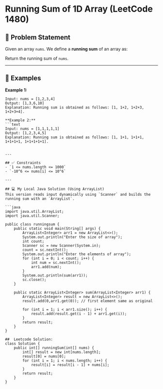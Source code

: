 # Running Sum of 1D Array (LeetCode 1480)

## 📌 Problem Statement
Given an array `nums`. We define a **running sum** of an array as:

Return the running sum of `nums`.

---

## 🧾 Examples

**Example 1:**
```text
Input: nums = [1,2,3,4]
Output: [1,3,6,10]
Explanation: Running sum is obtained as follows: [1, 1+2, 1+2+3, 1+2+3+4].

**Example 2:**
```text
Input: nums = [1,1,1,1,1]
Output: [1,2,3,4,5]
Explanation: Running sum is obtained as follows: [1, 1+1, 1+1+1, 1+1+1+1, 1+1+1+1+1].


---

## ✅ Constraints
- `1 <= nums.length <= 1000`
- `-10^6 <= nums[i] <= 10^6`

---

## 💻 My Local Java Solution (Using ArrayList)
This version reads input dynamically using `Scanner` and builds the running sum with an `ArrayList`.

```java
import java.util.ArrayList;
import java.util.Scanner;

public class runningsum {
    public static void main(String[] args) {
        ArrayList<Integer> arr1 = new ArrayList<>();
        System.out.println("Enter the size of array");
        int count;
        Scanner sc = new Scanner(System.in);
        count = sc.nextInt();
        System.out.println("Enter the elements of array");
        for (int i = 0; i < count; i++) {
            int num = sc.nextInt();
            arr1.add(num);
        }
        System.out.println(sum(arr1));
        sc.close();
    }

    public static ArrayList<Integer> sum(ArrayList<Integer> arr1) {
        ArrayList<Integer> result = new ArrayList<>();
        result.add(0,arr1.get(0)); // first element same as original

        for (int i = 1; i < arr1.size(); i++) {
            result.add(result.get(i - 1) + arr1.get(i));
        }
        return result;
    }
}

##  Leetcode Solution:
class Solution {
    public int[] runningSum(int[] nums) {
        int[] result = new int[nums.length];
        result[0] = nums[0];
        for (int i = 1; i < nums.length; i++) {
            result[i] = result[i - 1] + nums[i];
        }
        return result;
    }
}

